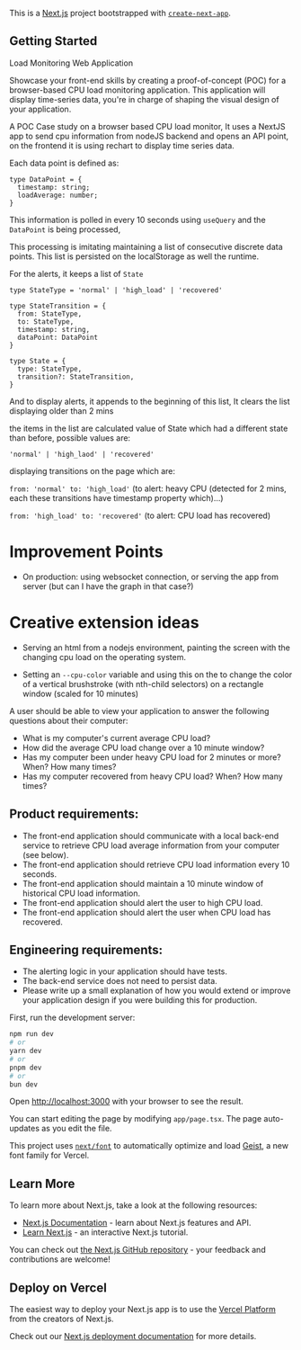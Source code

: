 This is a [Next.js](https://nextjs.org) project bootstrapped with [`create-next-app`](https://nextjs.org/docs/app/api-reference/cli/create-next-app).

## Getting Started
Load Monitoring Web Application

Showcase your front-end skills by creating a proof-of-concept (POC) for a browser-based CPU load monitoring application. This application will display time-series data, you're in charge of shaping the visual design of your application.

A POC Case study on a browser based CPU load monitor, 
It uses a NextJS app to send cpu information from nodeJS backend and opens an API point,
on the frontend it is using rechart to display time series data.

Each data point is defined as:

```
type DataPoint = {
  timestamp: string;
  loadAverage: number;
}
```
This information is polled in every 10 seconds using `useQuery` and the `DataPoint` is being processed,

This processing is imitating maintaining a list of consecutive discrete data points.
This list is persisted on the localStorage as well the runtime.

For the alerts, it keeps a list of `State`

```
type StateType = 'normal' | 'high_load' | 'recovered'

type StateTransition = {
  from: StateType,
  to: StateType,
  timestamp: string,
  dataPoint: DataPoint
}

type State = {
  type: StateType,
  transition?: StateTransition,
}
```

And to display alerts, it appends to the beginning of this list,
It clears the list displaying older than 2 mins

the items in the list are calculated value of State which had a different state than before, possible values are: 

`'normal' | 'high_laod' | 'recovered'`

displaying transitions on the page which are:

`from: 'normal' to: 'high_load'` (to alert: heavy CPU (detected for 2 mins, each these transitions have timestamp property which)...)

`from: 'high_load' to: 'recovered'` (to alert: CPU load has recovered)

# Improvement Points

  - On production: using websocket connection, or serving the app from server (but can I have the graph in that case?)


# Creative extension ideas

  - Serving an html from a nodejs environment, painting the screen with the changing cpu load on the operating system. 

  - Setting an `--cpu-color` variable and using this on the <canvas> to change the color of a vertical brushstroke (with nth-child selectors) on a rectangle window (scaled for 10 minutes) 
 

 

A user should be able to view your application to answer the following questions about their computer:

- What is my computer's current average CPU load?
- How did the average CPU load change over a 10 minute window?
- Has my computer been under heavy CPU load for 2 minutes or more? When? How many times?
- Has my computer recovered from heavy CPU load? When? How many times?

 

## Product requirements:

- The front-end application should communicate with a local back-end service to retrieve CPU load average information from your computer (see below).
- The front-end application should retrieve CPU load information every 10 seconds.
- The front-end application should maintain a 10 minute window of historical CPU load information.
- The front-end application should alert the user to high CPU load.
- The front-end application should alert the user when CPU load has recovered.

 

## Engineering requirements:

- The alerting logic in your application should have tests.
- The back-end service does not need to persist data.
- Please write up a small explanation of how you would extend or improve your application design if you were building this for production.


First, run the development server:

```bash
npm run dev
# or
yarn dev
# or
pnpm dev
# or
bun dev
```

Open [http://localhost:3000](http://localhost:3000) with your browser to see the result.

You can start editing the page by modifying `app/page.tsx`. The page auto-updates as you edit the file.

This project uses [`next/font`](https://nextjs.org/docs/app/building-your-application/optimizing/fonts) to automatically optimize and load [Geist](https://vercel.com/font), a new font family for Vercel.

## Learn More

To learn more about Next.js, take a look at the following resources:

- [Next.js Documentation](https://nextjs.org/docs) - learn about Next.js features and API.
- [Learn Next.js](https://nextjs.org/learn) - an interactive Next.js tutorial.

You can check out [the Next.js GitHub repository](https://github.com/vercel/next.js) - your feedback and contributions are welcome!

## Deploy on Vercel

The easiest way to deploy your Next.js app is to use the [Vercel Platform](https://vercel.com/new?utm_medium=default-template&filter=next.js&utm_source=create-next-app&utm_campaign=create-next-app-readme) from the creators of Next.js.

Check out our [Next.js deployment documentation](https://nextjs.org/docs/app/building-your-application/deploying) for more details.

